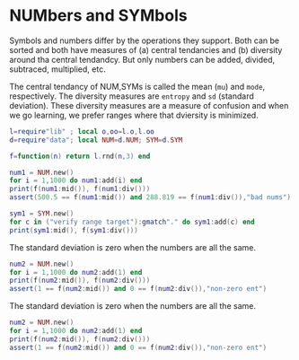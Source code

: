 # NUMbers and SYMbols

Symbols and numbers differ
by the operations they support.
Both can be sorted and both
have measures of (a) central
tendancies and (b) diversity around
tha central tendandcy. But only
numbers can be added, divided,
subtraced, multiplied, etc.

The central tendancy of NUM,SYMs
is called the mean (`mu`) and
`mode`, respectively. The diversity
measures are `entropy` and `sd`
(standard deviation). These
diversity measures are a measure of
confusion and when we go learning,
we prefer ranges where that dviersity is 
minimized.

```lua
l=require"lib" ; local o,oo=l.o,l.oo
d=require"data"; local NUM=d.NUM; SYM=d.SYM

f=function(n) return l.rnd(n,3) end

num1 = NUM.new()
for i = 1,1000 do num1:add(i) end
print(f(num1:mid()), f(num1:div()))
assert(500.5 == f(num1:mid()) and 288.819 == f(num1:div()),"bad nums")

sym1 = SYM.new()
for c in ("verify range target"):gmatch"." do sym1:add(c) end
print(sym1:mid(), f(sym1:div()))
```

The standard deviation is zero when the numbers are all the same.
```lua
num2 = NUM.new()
for i = 1,1000 do num2:add(1) end
print(f(num2:mid()), f(num2:div()))
assert(1 == f(num2:mid()) and 0 == f(num2:div()),"non-zero ent")
```
The standard deviation is zero when the numbers are all the same.
```lua
num2 = NUM.new()
for i = 1,1000 do num2:add(1) end
print(f(num2:mid()), f(num2:div()))
assert(1 == f(num2:mid()) and 0 == f(num2:div()),"non-zero ent")
```

